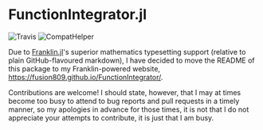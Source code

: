 # FunctionIntegrator.jl
![Travis](https://travis-ci.com/fusion809/FunctionIntegrator.jl.svg?branch=master)
![CompatHelper](https://github.com/fusion809/FunctionIntegrator.jl/workflows/CompatHelper/badge.svg)

Due to [Franklin.jl](https://github.com/tlienart/Franklin.jl)'s superior mathematics typesetting support (relative to plain GitHub-flavoured markdown), I have decided to move the README of this package to my Franklin-powered website, https://fusion809.github.io/FunctionIntegrator/.

Contributions are welcome! I should state, however, that I may at times become too busy to attend to bug reports and pull requests in a timely manner, so my apologies in advance for those times, it is not that I do not appreciate your attempts to contribute, it is just that I am busy.
